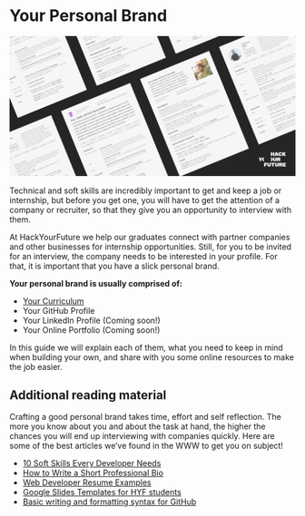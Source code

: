 # Your Personal Brand

![YourPersonalBrand](assets/yourbrand.jpg)

Technical and soft skills are incredibly important to get and keep a job or internship, but before you get one, you will have to get the attention of a company or recruiter, so that they give you an opportunity to interview with them.

At HackYourFuture we help our graduates connect with partner companies and other businesses for internship opportunities. Still, for you to be invited for an interview, the company needs to be interested in your profile. For that, it is important that you have a slick personal brand.

**Your personal brand is usually comprised of:**
- [Your Curriculum](yourcurriculum.md)
- Your GitHub Profile
- Your LinkedIn Profile (Coming soon!)
- Your Online Portfolio (Coming soon!)

In this guide we will explain each of them, what you need to keep in mind when building your own, and share with you some online resources to make the job easier.

## Additional reading material

Crafting a good personal brand takes time, effort and self reflection. The more you know about you and about the task at hand, the higher the chances you will end up interviewing with companies quickly. Here are some of the best articles we’ve found in the WWW to get you on subject!

- [10 Soft Skills Every Developer Needs](https://hackernoon.com/10-soft-skills-every-developer-needs-66f0cdcfd3f7)
- [How to Write a Short Professional Bio](https://business.tutsplus.com/tutorials/how-to-write-a-short-bio--cms-30643)
- [Web Developer Resume Examples](https://standardresume.co/examples/web-developer)
- [Google Slides Templates for HYF students](https://docs.google.com/presentation/d/1VGbSrhNKhX3QM7lpbE5Lo_-nbUUXU9Vgpvzy0P_hhEM/copy)
- [Basic writing and formatting syntax for GitHub](https://docs.github.com/en/free-pro-team@latest/github/writing-on-github/basic-writing-and-formatting-syntax)

